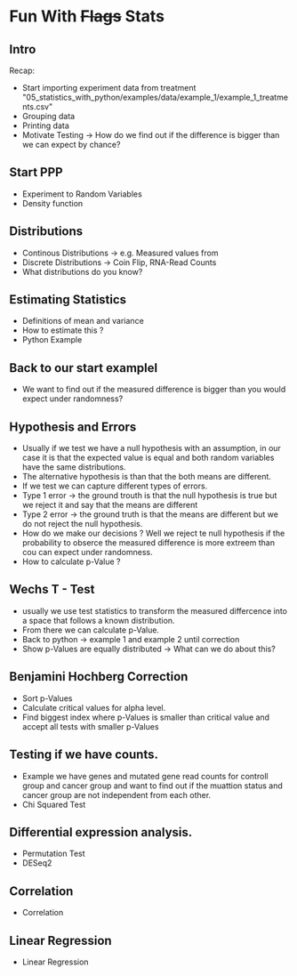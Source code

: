 # Fun With ~~Flags~~ Stats

## Intro 
Recap:
- Start importing experiment data from treatment  "05_statistics_with_python/examples/data/example_1/example_1_treatments.csv"
- Grouping data
- Printing data
- Motivate Testing -> How do we find out if the difference is bigger than we can expect by chance?

## Start PPP
- Experiment to Random Variables
- Density function

## Distributions 
- Continous Distributions -> e.g. Measured values from 
- Discrete Distributions -> Coin Flip, RNA-Read Counts
- What distributions do you know? 

## Estimating Statistics
- Definitions of mean and variance 
- How to estimate this ?  
- Python Example

## Back to our start examplel 
- We want to find out if the measured difference is bigger than you would expect under randomness?

## Hypothesis and Errors
- Usually if we test we have a null hypothesis with an assumption, in our case it is that the expected value is equal and both random variables have the same distributions.
- The alternative hypothesis is than that the both means are different.
- If we test we can capture different types of errors. 
- Type 1 error -> the ground trouth is that the null hypothesis is true but we reject it and say that the means are different
- Type 2 error -> the ground truth is that the means are different but we do not reject the null hypothesis.
- How do we make our decisions ? Well we reject te null hypothesis if the probability to obserce the measured difference is more extreem than cou can expect under randomness.
- How to calculate p-Value ? 

## Wechs T - Test
- usually we use test statistics to transform the measured differcence into a space that follows a known distribution. 
- From there we can calculate p-Value.
- Back to python -> example 1 and example 2 until correction
- Show p-Values are equally distributed -> What can we do about this?

## Benjamini Hochberg Correction
- Sort p-Values
- Calculate critical values for alpha level.
- Find biggest index where p-Values is smaller than critical value and accept all tests with smaller p-Values

## Testing if we have counts.
- Example we have genes and mutated gene read counts for controll group and cancer group and want to find out if the muattion status and cancer group are not independent from each other.
- Chi Squared Test

## Differential expression analysis. 
- Permutation Test
- DESeq2

## Correlation 
- Correlation

## Linear Regression
- Linear Regression
